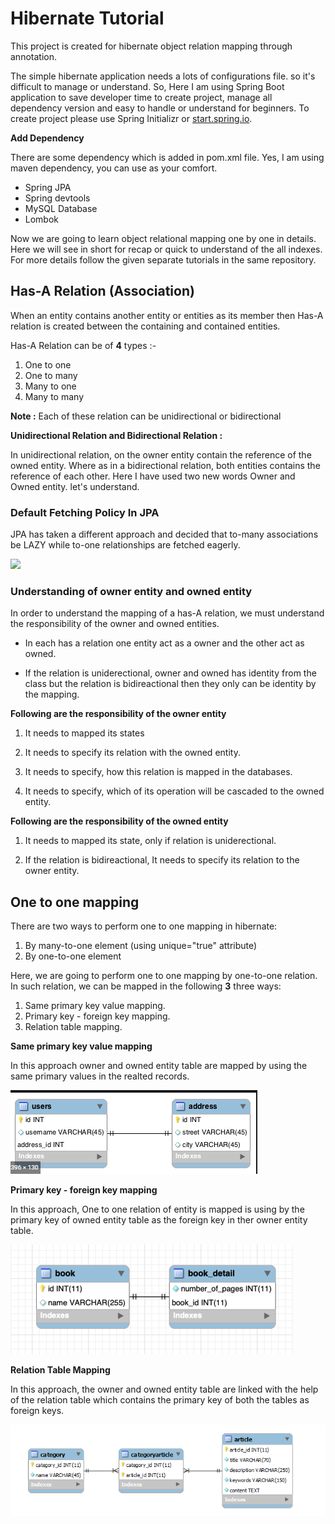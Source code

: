 # Hibernate Tutorial

This project is created for hibernate object relation mapping through annotation. 

The simple hibernate application needs a lots of configurations file. so it's difficult to manage or understand. So,
Here I am using Spring Boot application to save developer time to create project, manage all dependency version and easy to handle or understand for beginners. To create project please use Spring Initializr or [start.spring.io](https://start.spring.io/).

**Add Dependency**

There are some dependency which is added in pom.xml file. Yes, I am using maven dependency, you can use as your comfort.

* Spring JPA 
* Spring devtools
* MySQL Database
* Lombok

Now we are going to learn object relational mapping one by one in details. Here we will see in short for recap or quick to understand of the all indexes. For more details follow the given separate tutorials in the same repository.

## Has-A Relation (Association)

When an entity contains another entity or entities as its member then Has-A relation is created between the containing and contained entities.

Has-A Relation can be of **4** types :-

1. One to one
2. One to many
3. Many to one
4. Many to many

**Note :** Each of these relation can be unidirectional or bidirectional

**Unidirectional Relation and Bidirectional Relation :**

In unidirectional relation, on the owner entity contain the reference of the owned entity. Where as in a bidirectional relation, both entities contains the reference of each other. Here I have used two new words Owner and Owned entity. let's understand.

### Default Fetching Policy In JPA

JPA has taken a different approach and decided that to-many associations be LAZY while to-one relationships are fetched eagerly.

![](img/default_fetching_policy.png)

### Understanding of owner entity and owned entity

In order to understand the mapping of a has-A relation, we must understand the responsibility of the owner and owned entities.

* In each has a relation one entity act as a owner and the other act as owned.

* If the relation is uniderectional, owner and owned has identity from the class but the relation is bidireactional then they only can be identity by the mapping.

**Following are the responsibility of the owner entity**

1. It needs to mapped its states

2. It needs to specify its relation with the owned entity.

3. It needs to specify, how this relation is mapped in the databases.

4. It needs to specify, which of its operation will be cascaded to the owned entity. 

**Following are the responsibility of the owned entity**

1. It needs to mapped its state, only if relation is uniderectional.

2. If the relation is bidireactional, It needs to specify its relation to the owner entity.

## One to one mapping

There are two ways to perform one to one mapping in hibernate:

1. By many-to-one element (using unique="true" attribute)
2. By one-to-one element

Here, we are going to perform one to one mapping by one-to-one relation. In such relation, we can be mapped in the following **3** three ways:

1. Same primary key value mapping.
2. Primary key - foreign key mapping.
3. Relation table mapping.

**Same primary key value mapping**

In this approach owner and owned entity table are mapped by using the same primary values in the realted records.

![](one-to-one/img/onetoone-samePk.png)

**Primary key - foreign key mapping**

In this approach, One to one relation of entity is mapped is using  by the primary key of owned entity table as the foreign key in ther owner entity table.

![](one-to-one/img/ontoone-foreignKey.png)

**Relation Table Mapping**

In this approach, the owner and owned entity table are linked with the help of the relation table which contains the primary key of both the tables as foreign keys.

![](one-to-one/img/one-to-one_relation-table.png)
